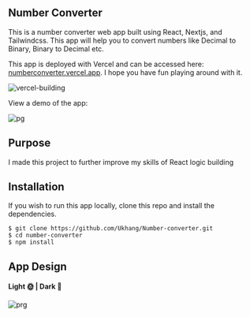 ## Number Converter

This is a number converter web app built using React, Nextjs, and Tailwindcss. This app will help you to convert numbers like Decimal to Binary, Binary to Decimal etc.

This app is deployed with Vercel and can be accessed here: [numberconverter.vercel.app](https://numberconverter.vercel.app). I hope you have fun playing around with it.

![vercel-building](https://user-images.githubusercontent.com/94834060/202710082-c4561c0b-da58-4a0b-9e48-a695d92aaf82.png)

View a demo of the app:

![pg](https://user-images.githubusercontent.com/94834060/202711585-3325061a-46d1-47a0-985c-fa7d0b715077.png)

## Purpose
I made this project to further improve my skills of React logic building


## Installation

If you wish to run this app locally, clone this repo and install the dependencies.

```
$ git clone https://github.com/Ukhang/Number-converter.git
$ cd number-converter
$ npm install
```

## App Design
#### Light 🌞 |  Dark 🌙
![prg](https://user-images.githubusercontent.com/94834060/202715850-ddfaf13f-2f7f-43ce-956a-016d03dab11f.PNG)
